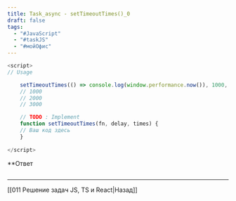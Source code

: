 ```yaml
---
title: Task_async - setTimeoutTimes()_0
draft: false
tags:
  - "#JavaScript"
  - "#taskJS"
  - "#мойОфис"
---
```

```js
<script>
// Usage

	setTimeoutTimes(() => console.log(window.performance.now()), 1000, 3)
	// 1000
	// 2000
	// 3000

	// TODO : Implement
	function setTimeoutTimes(fn, delay, times) {
	// Ваш код здесь
	}
	
</script>
```

**Ответ

```js

```

___

[[011 Решение задач JS, TS и React|Назад]]